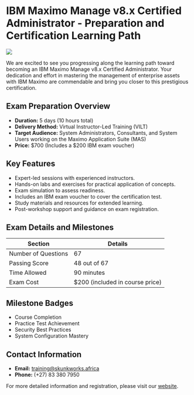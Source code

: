 # IBM Maximo Manage v8.x Certified Administrator - Preparation and Certification Learning Path

![](https://images.credly.com/images/8e2dbea4-fef9-44c8-a901-9bf08c114923/IBM_Certified_Administrator_-_Maximo_Manage_v8.x.png)

We are excited to see you progressing along the learning path toward becoming an IBM Maximo Manage v8.x Certified Administrator. Your dedication and effort in mastering the management of enterprise assets with IBM Maximo are commendable and bring you closer to this prestigious certification.

## Exam Preparation Overview

- **Duration:** 5 days (10 hours total)
- **Delivery Method:** Virtual Instructor-Led Training (VILT)
- **Target Audience:** System Administrators, Consultants, and System Users working on the Maximo Application Suite (MAS)
- **Price:** $700 (Includes a $200 IBM exam voucher)

## Key Features

- Expert-led sessions with experienced instructors.
- Hands-on labs and exercises for practical application of concepts.
- Exam simulation to assess readiness.
- Includes an IBM exam voucher to cover the certification test.
- Study materials and resources for extended learning.
- Post-workshop support and guidance on exam registration.

## Exam Details and Milestones

| Section            | Details                                |
|--------------------|----------------------------------------|
| Number of Questions| 67                                     |
| Passing Score      | 48 out of 67                           |
| Time Allowed       | 90 minutes                             |
| Exam Cost          | $200 (included in course price)        |

## Milestone Badges

- Course Completion
- Practice Test Achievement
- Security Best Practices
- System Configuration Mastery

## Contact Information

- **Email:** [training@skunkworks.africa](mailto:training@skunkworks.africa)
- **Phone:** (+27) 83 380 7950

For more detailed information and registration, please visit our [website](https://www.skunkworks.africa/).
